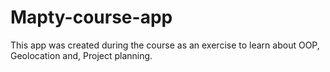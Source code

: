 # Mapty-course-app
This app was created during the course as an exercise to learn about OOP, Geolocation and, Project planning.
